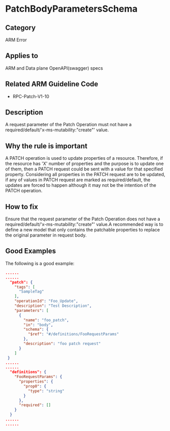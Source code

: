 # PatchBodyParametersSchema

## Category

ARM Error

## Applies to

ARM and Data plane OpenAPI(swagger) specs

## Related ARM Guideline Code

- RPC-Patch-V1-10

## Description

A request parameter of the Patch Operation must not have a required/default/'x-ms-mutability:"create"' value.

## Why the rule is important

A PATCH operation is used to update properties of a resource. Therefore, if the resource has 'X' number of properties and the purpose is to update one of them, then a PATCH request could be sent with a value for that specified property. Considering all properties in the PATCH request are to be updated, if any of values in PATCH request are marked as required/default, the updates are forced to happen although it may not be the intention of the PATCH operation.

## How to fix

Ensure that the request parameter of the Patch Operation does not have a required/default/'x-ms-mutability:"create"' value.A recommended way is to define a new model that only contains the patchable properties to replace the original parameter in request body.

## Good Examples

The following is a good example:

```json
......
......
  "patch": {
    "tags": [
      "SampleTag"
    ],
    "operationId": "Foo_Update",
    "description": "Test Description",
    "parameters": [
      {
        "name": "foo_patch",
        "in": "body",
        "schema": {
          "$ref": "#/definitions/FooRequestParams"
        },
        "description": "foo patch request"
      }
    ]
 }
......
......
  "definitions": {
    "FooRequestParams": {
      "properties": {
        "prop0": {
          "type": "string"
        }
      },
      "required": []
    }
  }
......
......
```
